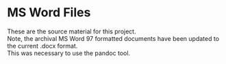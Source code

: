 # MS Word Files
These are the source material for this project.  
Note, the archival MS Word 97 formatted documents have been updated to the current .docx format.  
This was necessary to use the pandoc tool.
